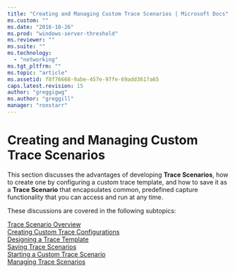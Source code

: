 ```yaml
---
title: "Creating and Managing Custom Trace Scenarios | Microsoft Docs"
ms.custom: ""
ms.date: "2016-10-26"
ms.prod: "windows-server-threshold"
ms.reviewer: ""
ms.suite: ""
ms.technology: 
  - "networking"
ms.tgt_pltfrm: ""
ms.topic: "article"
ms.assetid: f8f76668-9abe-457e-97fe-69add3617a65
caps.latest.revision: 15
author: "greggigwg"
ms.author: "greggill"
manager: "ronstarr"
---
```

# Creating and Managing Custom Trace Scenarios
This section discusses the advantages of developing **Trace Scenarios**, how to create one by configuring a custom trace template, and how to save it as a **Trace Scenario** that encapsulates common, predefined capture functionality that you can access and run at any time.  
  
 These discussions are covered in the following subtopics:  
  
 [Trace Scenario Overview](trace-scenario-overview.md)   
 [Creating Custom Trace Configurations](creating-custom-trace-configurations.md)   
 [Designing a Trace Template](designing-a-trace-template.md)   
 [Saving Trace Scenarios](saving-trace-scenarios.md)   
 [Starting a Custom Trace Scenario](starting-a-custom-trace-scenario.md)   
 [Managing Trace Scenarios](managing-trace-scenarios.md)